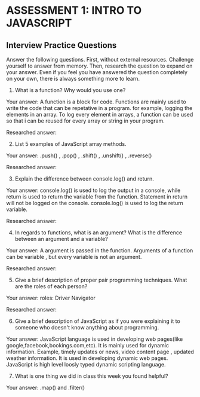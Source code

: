 # ASSESSMENT 1: INTRO TO JAVASCRIPT
## Interview Practice Questions

Answer the following questions. First, without external resources. Challenge yourself to answer from memory. Then, research the question to expand on your answer. Even if you feel you have answered the question completely on your own, there is always something more to learn.   

1. What is a function? Why would you use one?

  Your answer: A function is a block for code. Functions are mainly used to write the code that can be repetative in a program.
  for example, logging the elements in an array. To log every element in arrays, a function can be used so that i can be reused 
  for every array or string in your program. 
  
  Researched answer:



2. List 5 examples of JavaScript array methods.

  Your answer: .push() , .pop() , .shift() , .unshift() , .reverse()

  Researched answer:



3. Explain the difference between console.log() and return.

  Your answer: console.log() is used to log the output in a console, while return is used to return the variable from the function.
  Statement in return will not be logged on the console. console.log() is used to log the return variable.

  Researched answer:



4. In regards to functions, what is an argument? What is the difference between an argument and a variable?

  Your answer: A argument is passed in the function. Arguments of a function can be variable , but every variable is not an argument.
  

  Researched answer:



5. Give a brief description of proper pair programming techniques. What are the roles of each person?

  Your answer:
  roles:
  Driver
  Navigator

  Researched answer:



6. Give a brief description of JavaScript as if you were explaining it to someone who doesn't know anything about programming.

  Your answer: JavaScript language is used in developing web pages(like google,facebook,bookings.com,etc). 
  It is mainly used for dynamic information. Example, timely updates or news, video content page , updated weather information.
  It is used in developing dynamic web pages.
  JavaScript is high level loosly typed dynamic scripting language.


7. What is one thing we did in class this week you found helpful?  

  Your answer: .map() and .filter()
